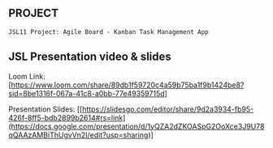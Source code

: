 ## PROJECT

```
JSL11 Project: Agile Board - Kanban Task Management App

```

## JSL Presentation video & slides

Loom Link: [https://www.loom.com/share/89db1f59720c4a59b75ba1f9b1424be8?sid=8be1316f-067a-41c8-a0bb-77e49359715d] 




Presentation Slides: [[https://slidesgo.com/editor/share/9d2a3934-fb95-426f-8ff5-bdb2899b2614#rs=link](https://docs.google.com/presentation/d/1yQZA2dZKOASpG2OoXce3J9U78qQAAzAMBiThUgvVn2I/edit?usp=sharing)]
